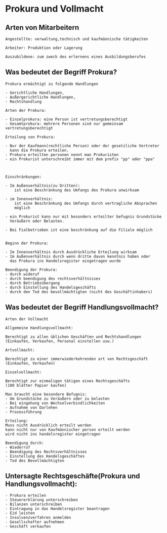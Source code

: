 # Prokura und Vollmacht

## Arten von Mitarbeitern
    
    Angestellte: verwaltung,technisch und kaufmännische tätigkeiten

    Arbeiter: Produktion oder Lagerung

    Auszubildene: zum zweck des erlernens eines Ausbildungsberufes

## Was bedeutet der Begriff Prokura?

    Prokura ermächtigt zu folgende Handlungen 

    - Gerichtliche Handlungen,
    - Außergerichtliche Handlungen,
    - Rechtshandlung

    Arten der Prokura:

    - Einzelprokura: eine Person ist vertretungsberechtigt
    - Gesamtprokura: mehrere Personen sind nur gemeinsam vertretungsberechtigt

    Erteilung von Prokura:

    - Nur der Kaufmann(rechtliche Person) oder der gesetzliche Vertreter
      kann die Prokura erteilen.
    - Prokura erteilten personen nennt man Prokuristen
    - ein Prokurist unterschreibt immer mit dem prefix "pp" oder "ppa"

    

    Einschränkungen:

    - Im Außenverhältnis(zu Dritten): 
        ist eine Beschränkung des Umfangs des Prokura unwirksam 

    - im Innenverhältnis:
        ist eine Beschränkung des Umfangs durch vertragliche Absprachen 
        möglich

    - ein Prokurist kann nur mit besonders erteilter befugnis Grundstücke
      Veräußern oder Belasten.

    - Bei Fialbetrieben ist eine beschränkung auf die Filiale möglich


    Beginn der Prokura:

    - Im Innenverhältnis durch Ausdrückliche Erteilung wirksam
    - Im Außenverhältnis durch wenn dritte davon kenntnis haben oder
      das Prokura ins Handelsregister eingetragen wurde

    Beendigung der Prokura:
    - durch wideruf
    - durch beendigung des rechtsverhältnisses
    - durch Betriebsübergang 
    - durch Einstellung des Handelsgeschäfts
    - durch den Tod des bevollmächtigten (nicht des Geschäftinhabers)


## Was bedeutet der Begriff Handlungsvollmacht?

    Arten der Vollmacht

    Allgemeine Handlungsvollmacht:

    Berechtigt zu allen üblichen Geschäften und Rechtshandlungen
    (Einkaufen, Verkaufen, Personal einstellen usw.)

    Artvollmacht:

    Berechtigt zu einer immerwiederkehrenden art von Rechtsgeschäft
    (Einkaufen, Verkaufen)

    Einzelvollmacht:

    Berechtigt zur einmaligen tätigen eines Rechtsgeschäfts
    (100 blätter Papier kaufen)

    Man braucht eine besondere Befugnis:
    - Um Grundstücke zu Veräußern oder zu belasten
    - Bei eingehung von Wechselverbindlichkeiten
    - Aufnahme von Darlehen 
    - Prozessführung

    Erteilung:
    Muss nicht Ausdrücklich erteilt werden
    kann nicht nur von Kaufmännischer person erteilt werden
    wird nicht ins handelsregister eingetragen 

    Beendigung durch:
    - Wiederruf 
    - Beendigung des Rechtsverhältnisses 
    - Einstellung des Handelsgeschäftes
    - Tod des Bevollmächtigten

## Untersagte Rechtsgeschäfte(Prokura und Handlungsvollmacht):

    - Prokura erteilen
    - Steuererklärung unterschreiben
    - Bilanzen unterschreiben
    - Eintragung in das Handelsregister beantragen
    - Eid leisten
    - Insolvenzverfahren anmelden
    - Gesellschafter aufnehmen 
    - Geschäft verkaufen
